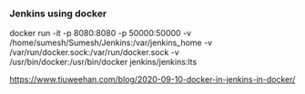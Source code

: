### Jenkins using docker
docker run -it -p 8080:8080 -p 50000:50000 -v /home/sumesh/Sumesh/Jenkins:/var/jenkins_home -v /var/run/docker.sock:/var/run/docker.sock -v /usr/bin/docker:/usr/bin/docker jenkins/jenkins:lts

https://www.tiuweehan.com/blog/2020-09-10-docker-in-jenkins-in-docker/
